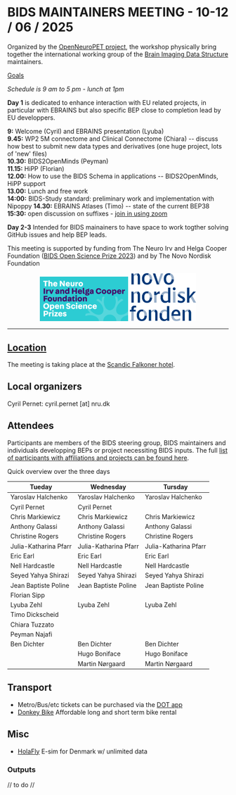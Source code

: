 # BIDS MAINTAINERS MEETING - 10-12 / 06 / 2025

Organized by the [OpenNeuroPET project](https://openneuropet.github.io/), the workshop physically bring together the international working group of the [Brain Imaging Data Structure](www.bids-standard.org) maintainers. 

[Goals](meeting_golas.md)

_Schedule is 9 am to 5 pm - lunch at 1pm_

**Day 1** is dedicated to enhance interaction with EU related projects, in particular with EBRAINS but also specific BEP close to completion lead by EU developpers.  

**9:** Welcome (Cyril) and EBRAINS presentation (Lyuba)  
**9.45:**  WP2 5M connectome and Clinical Connectome (Chiara) -- discuss how best to submit new data types and derivatives (one huge project, lots of 'new' files)   
**10.30:** BIDS2OpenMinds (Peyman)   
**11.15:** HiPP (Florian)  
**12.00:** How to use the BIDS Schema in applications -- BIDS2OpenMinds, HiPP support   
**13.00:** Lunch and free work  
**14:00:** BIDS-Study standard: preliminary work and implementation with Nipoppy 
**14.30:** EBRAINS Atlases (Timo) -- state of the current BEP38  
**15:30:** open discussion on suffixes - [join in using zoom](https://utexas.zoom.us/my/kimray) 

    
**Day 2-3** Intended for BIDS mainainers to have space to work togther solving GitHub issues and help BEP leads.

This meeting is supported by funding from The Neuro Irv and Helga Cooper Foundation ([BIDS Open Science Prize 2023](https://www.mcgill.ca/neuro/article/rewarding-excellence-open-science)) and by The Novo Nordisk Foundation

<p align="center">
  <img src="pics/IHCF.png" alt="IHCF Logo" width="40%">
  <img src="pics/logo-Novo-Nordisk-Fonden.png" alt="Novo Nordisk Foundation Logo" width="30%" height="auto">
</p>


---

## [Location](location.md)

The meeting is taking place at the [Scandic Falkoner hotel](https://www.scandichotels.com/hotels/denmark/copenhagen/scandic-falkoner).

## Local organizers

Cyril Pernet: cyril.pernet [at] nru.dk

## Attendees

Participants are members of the BIDS steering group, BIDS maintainers and individuals developping BEPs or project necessiting BIDS inputs. The full [list of participants with affiliations and projects can be found here](attendees.md).

Quick overview over the three days

| Tueday                | Wednesday             | Tursday               |
|-----------------------|-----------------------|-----------------------|
| Yaroslav Halchenko    | Yaroslav Halchenko    | Yaroslav Halchenko    |
| Cyril Pernet          | Cyril Pernet          |                       |
| Chris Markiewicz      | Chris Markiewicz      | Chris Markiewicz      |
| Anthony Galassi       | Anthony Galassi       | Anthony Galassi       |
| Christine Rogers      | Christine Rogers      | Christine Rogers      |
| Julia-Katharina Pfarr | Julia-Katharina Pfarr | Julia-Katharina Pfarr |
| Eric Earl             | Eric Earl             | Eric Earl             |
| Nell Hardcastle       | Nell Hardcastle       | Nell Hardcastle       |
| Seyed Yahya Shirazi   | Seyed Yahya Shirazi   | Seyed Yahya Shirazi   |
| Jean Baptiste Poline  | Jean Baptiste Poline  | Jean Baptiste Poline  |
| Florian Sipp          |                       |                       |
| Lyuba Zehl            | Lyuba Zehl            | Lyuba Zehl            |
| Timo Dickscheid       |                       |                       |
| Chiara Tuzzato        |                       |                       |
| Peyman Najafi         |                       |                       |
| Ben Dichter           | Ben Dichter           | Ben Dichter           |
|                       | Hugo Boniface         | Hugo Boniface         |
|                       | Martin Nørgaard       | Martin Nørgaard       | 

## Transport

- Metro/Bus/etc tickets can be purchased via the [DOT app](https://dinoffentligetransport.dk/en/find-tickets/dot-tickets-app)
- [Donkey Bike](https://www.donkey.bike/denmark) Affordable long and short term bike rental 

## Misc

- [HolaFly](https://esim.holafly.com/esim-denmark/) E-sim for Denmark w/ unlimited data

### Outputs

// to do //
